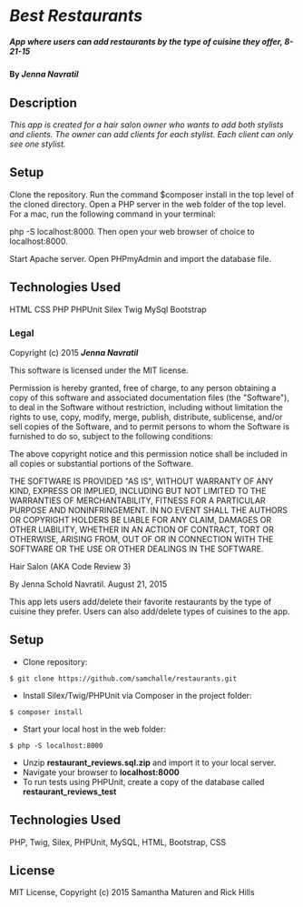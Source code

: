 # _Best Restaurants_

##### _App where users can add restaurants by the type of cuisine they offer, 8-21-15_

#### By _**Jenna Navratil**_

## Description

_This app is created for a hair salon owner who wants to add both stylists and clients. The owner can add clients for each stylist. Each client can only see one stylist._

## Setup

Clone the repository. Run the command $composer install in the top level of the cloned directory. Open a PHP server in the web folder of the top level. For a mac, run the following command in your terminal:

php -S localhost:8000. Then open your web browser of choice to localhost:8000.

Start Apache server. Open PHPmyAdmin and import the database file.

## Technologies Used

HTML
CSS
PHP
PHPUnit
Silex
Twig
MySql
Bootstrap

### Legal


Copyright (c) 2015 **_Jenna Navratil_**

This software is licensed under the MIT license.

Permission is hereby granted, free of charge, to any person obtaining a copy
of this software and associated documentation files (the "Software"), to deal
in the Software without restriction, including without limitation the rights
to use, copy, modify, merge, publish, distribute, sublicense, and/or sell
copies of the Software, and to permit persons to whom the Software is
furnished to do so, subject to the following conditions:

The above copyright notice and this permission notice shall be included in
all copies or substantial portions of the Software.

THE SOFTWARE IS PROVIDED "AS IS", WITHOUT WARRANTY OF ANY KIND, EXPRESS OR
IMPLIED, INCLUDING BUT NOT LIMITED TO THE WARRANTIES OF MERCHANTABILITY,
FITNESS FOR A PARTICULAR PURPOSE AND NONINFRINGEMENT. IN NO EVENT SHALL THE
AUTHORS OR COPYRIGHT HOLDERS BE LIABLE FOR ANY CLAIM, DAMAGES OR OTHER
LIABILITY, WHETHER IN AN ACTION OF CONTRACT, TORT OR OTHERWISE, ARISING FROM,
OUT OF OR IN CONNECTION WITH THE SOFTWARE OR THE USE OR OTHER DEALINGS IN
THE SOFTWARE.





Hair Salon (AKA Code Review 3)


By Jenna Schold Navratil. August 21, 2015

This app lets users add/delete their favorite restaurants by the type of cuisine they prefer. Users can also add/delete types of cuisines to the app.

Setup
----------
* Clone repository:
```console
$ git clone https://github.com/samchalle/restaurants.git
```
* Install Silex/Twig/PHPUnit via Composer in the project folder:
```console
$ composer install
```
* Start your local host in the web folder:
```console
$ php -S localhost:8000
```
* Unzip **restaurant_reviews.sql.zip** and import it to your local server.
* Navigate your browser to **localhost:8000**
* To run tests using PHPUnit, create a copy of the database called **restaurant_reviews_test**

Technologies Used
----------
PHP, Twig, Silex, PHPUnit, MySQL, HTML, Bootstrap, CSS

License
----------
MIT License, Copyright (c) 2015 Samantha Maturen and Rick Hills
